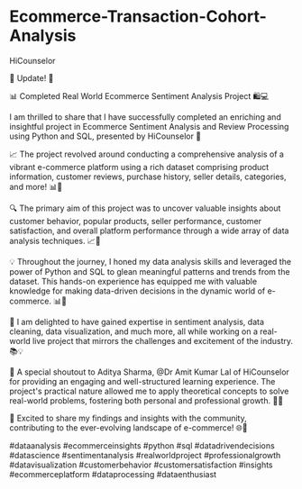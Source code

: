 # Ecommerce-Transaction-Cohort-Analysis
HiCounselor


🎉 Update! 🚀



📊 Completed Real World Ecommerce Sentiment Analysis Project 🛍️💻



I am thrilled to share that I have successfully completed an enriching and insightful project in Ecommerce Sentiment Analysis and Review Processing using Python and SQL, presented by HiCounselor 🌟



📈 The project revolved around conducting a comprehensive analysis of a vibrant e-commerce platform using a rich dataset comprising product information, customer reviews, purchase history, seller details, categories, and more! 📊💬



🔍 The primary aim of this project was to uncover valuable insights about customer behavior, popular products, seller performance, customer satisfaction, and overall platform performance through a wide array of data analysis techniques. 📈🤝



💡 Throughout the journey, I honed my data analysis skills and leveraged the power of Python and SQL to glean meaningful patterns and trends from the dataset. This hands-on experience has equipped me with valuable knowledge for making data-driven decisions in the dynamic world of e-commerce. 📊💼



🧠 I am delighted to have gained expertise in sentiment analysis, data cleaning, data visualization, and much more, all while working on a real-world live project that mirrors the challenges and excitement of the industry. 📚💡



🌟 A special shoutout to Aditya Sharma, @Dr Amit Kumar Lal of HiCounselor for providing an engaging and well-structured learning experience. The project's practical nature allowed me to apply theoretical concepts to solve real-world problems, fostering both personal and professional growth. 🙏✨



🚀 Excited to share my findings and insights with the community, contributing to the ever-evolving landscape of e-commerce! 🌐💼



#dataanalysis #ecommerceinsights #python #sql #datadrivendecisions #datascience #sentimentanalysis #realworldproject #professionalgrowth #datavisualization #customerbehavior #customersatisfaction #insights #ecommerceplatform #dataprocessing #dataenthusiast